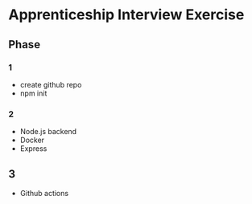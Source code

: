 # Apprenticeship Interview Exercise

## Phase
### 1
- create github repo
- npm init

### 2
- Node.js backend
- Docker
- Express

## 3
- Github actions
